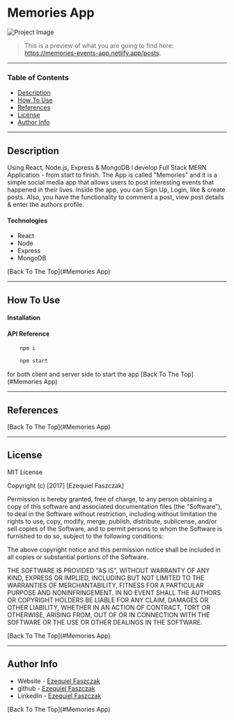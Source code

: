 # Memories App

![Project Image](https://i.gyazo.com/9ea3e6ed66420fa8af2676c596157797.png)

> This is a preview of what you are going to find here: https://memories-events-app.netlify.app/posts.

---

### Table of Contents

- [Description](#description)
- [How To Use](#how-to-use)
- [References](#references)
- [License](#license)
- [Author Info](#author-info)

---

## Description

Using React, Node.js, Express & MongoDB l develop Full Stack MERN Application - from start to finish. The App is called "Memories" and it is a simple social media app that allows users to post interesting events that happened in their lives.
Inside the app, you can Sign Up, Login, like & create posts. Also, you have the functionality to comment a post, view post details & enter the authors profile.

#### Technologies

- React
- Node
- Express
- MongoDB

[Back To The Top](#Memories App)

---

## How To Use

#### Installation


#### API Reference

```html
    npm i
```

```html
    npm start
```
for both client and server side to start the app
[Back To The Top](#Memories App)

---

## References
[Back To The Top](#Memories App)

---

## License

MIT License

Copyright (c) [2017] [Ezequiel Faszczak]

Permission is hereby granted, free of charge, to any person obtaining a copy
of this software and associated documentation files (the "Software"), to deal
in the Software without restriction, including without limitation the rights
to use, copy, modify, merge, publish, distribute, sublicense, and/or sell
copies of the Software, and to permit persons to whom the Software is
furnished to do so, subject to the following conditions:

The above copyright notice and this permission notice shall be included in all
copies or substantial portions of the Software.

THE SOFTWARE IS PROVIDED "AS IS", WITHOUT WARRANTY OF ANY KIND, EXPRESS OR
IMPLIED, INCLUDING BUT NOT LIMITED TO THE WARRANTIES OF MERCHANTABILITY,
FITNESS FOR A PARTICULAR PURPOSE AND NONINFRINGEMENT. IN NO EVENT SHALL THE
AUTHORS OR COPYRIGHT HOLDERS BE LIABLE FOR ANY CLAIM, DAMAGES OR OTHER
LIABILITY, WHETHER IN AN ACTION OF CONTRACT, TORT OR OTHERWISE, ARISING FROM,
OUT OF OR IN CONNECTION WITH THE SOFTWARE OR THE USE OR OTHER DEALINGS IN THE
SOFTWARE.

[Back To The Top](#Memories App)

---

## Author Info

- Website - [Ezequiel Faszczak](https://ezefaz.github.io/portfolio/)
- github - [Ezequiel Faszczak](https://github.com/ezefaz/)
- LinkedIn - [Ezequiel Faszczak](https://www.linkedin.com/in/ezequiel-faszczak-1537b01bb/)

[Back To The Top](#Memories App)
